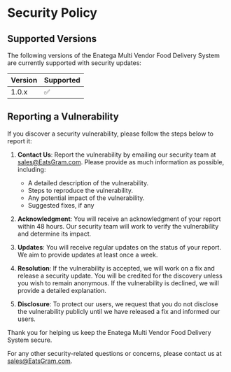 # Security Policy

## Supported Versions

The following versions of the Enatega Multi Vendor Food Delivery System are currently supported with security updates:

| Version | Supported          |
| ------- | ------------------ |
| 1.0.x   | :white_check_mark: |


## Reporting a Vulnerability

If you discover a security vulnerability, please follow the steps below to report it:

1. **Contact Us**: Report the vulnerability by emailing our security team at [sales@EatsGram.com](mailto:sales@EatsGram.com). Please provide as much information as possible, including:
    - A detailed description of the vulnerability.
    - Steps to reproduce the vulnerability.
    - Any potential impact of the vulnerability.
    - Suggested fixes, if any

2. **Acknowledgment**: You will receive an acknowledgment of your report within 48 hours. Our security team will work to verify the vulnerability and determine its impact.

3. **Updates**: You will receive regular updates on the status of your report. We aim to provide updates at least once a week.

4. **Resolution**: If the vulnerability is accepted, we will work on a fix and release a security update. You will be credited for the discovery unless you wish to remain anonymous. If the vulnerability is declined, we will provide a detailed explanation.

5. **Disclosure**: To protect our users, we request that you do not disclose the vulnerability publicly until we have released a fix and informed our users.

Thank you for helping us keep the Enatega Multi Vendor Food Delivery System secure.

For any other security-related questions or concerns, please contact us at [sales@EatsGram.com](mailto:sales@EatsGram.com).
